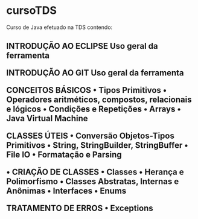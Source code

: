 # cursoTDS

Curso de Java efetuado na TDS contendo:

<h2>INTRODUÇÃO AO ECLIPSE<h/2>
Uso geral da ferramenta

INTRODUÇÃO AO GIT
Uso geral da ferramenta

CONCEITOS BÁSICOS
• Tipos Primitivos
• Operadores aritméticos, compostos, relacionais e lógicos
• Condições e Repetições
• Arrays
• Java Virtual Machine

CLASSES ÚTEIS
• Conversão Objetos-Tipos Primitivos
• String, StringBuilder, StringBuffer
• File IO
• Formatação e Parsing

• CRIAÇÃO DE CLASSES
• Classes
• Herança e Polimorfismo
• Classes Abstratas, Internas e Anônimas
• Interfaces
• Enums

TRATAMENTO DE ERROS
• Exceptions